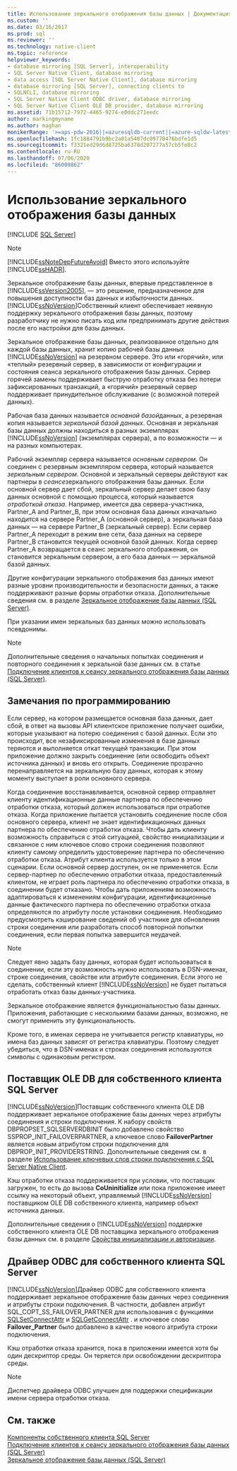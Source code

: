 ```yaml
---
title: Использование зеркального отображения базы данных | Документация Майкрософт
ms.custom: ''
ms.date: 03/16/2017
ms.prod: sql
ms.reviewer: ''
ms.technology: native-client
ms.topic: reference
helpviewer_keywords:
- database mirroring [SQL Server], interoperability
- SQL Server Native Client, database mirroring
- data access [SQL Server Native Client], database mirroring
- database mirroring [SQL Server], connecting clients to
- SQLNCLI, database mirroring
- SQL Server Native Client ODBC driver, database mirroring
- SQL Server Native Client OLE DB provider, database mirroring
ms.assetid: 71b15712-7972-4465-9274-e0ddc271eedc
author: markingmyname
ms.author: maghan
monikerRange: '>=aps-pdw-2016||=azuresqldb-current||=azure-sqldw-latest||>=sql-server-2016||=sqlallproducts-allversions||>=sql-server-linux-2017||=azuresqldb-mi-current'
ms.openlocfilehash: 1fc1884791b9bc2a01a5407dc09778476bdfe1d5
ms.sourcegitcommit: f3321ed29d6d8725ba6378d207277a57cb5fe8c2
ms.contentlocale: ru-RU
ms.lasthandoff: 07/06/2020
ms.locfileid: "86009862"
---
```

# <a name="using-database-mirroring"></a>Использование зеркального отображения базы данных
[!INCLUDE [SQL Server](../../../includes/applies-to-version/sql-asdb-asdbmi-asa-pdw.md)]

    
> [!NOTE]  
>  [!INCLUDE[ssNoteDepFutureAvoid](../../../includes/ssnotedepfutureavoid-md.md)] Вместо этого используйте [!INCLUDE[ssHADR](../../../includes/sshadr-md.md)].  
  
 Зеркальное отображение базы данных, впервые представленное в [!INCLUDE[ssVersion2005](../../../includes/ssversion2005-md.md)], — это решение, предназначенное для повышения доступности баз данных и избыточности данных. [!INCLUDE[ssNoVersion](../../../includes/ssnoversion-md.md)]Собственный клиент обеспечивает неявную поддержку зеркального отображения базы данных, поэтому разработчику не нужно писать код или предпринимать другие действия после его настройки для базы данных.  
  
 Зеркальное отображение базы данных, реализованное отдельно для каждой базы данных, хранит копию рабочей базы данных [!INCLUDE[ssNoVersion](../../../includes/ssnoversion-md.md)] на резервном сервере. Это или «горячий», или «теплый» резервный сервер, в зависимости от конфигурации и состояния сеанса зеркального отображения базы данных. Сервер горячей замены поддерживает быструю отработку отказа без потери зафиксированных транзакций, а «горячий» резервный сервер поддерживает принудительное обслуживание (с возможной потерей данных).  
  
 Рабочая база данных называется *основной базой*данных, а резервная копия называется *зеркальной базой данных*. Основная и зеркальная базы данных должны находиться в разных экземплярах [!INCLUDE[ssNoVersion](../../../includes/ssnoversion-md.md)] (экземплярах сервера), а по возможности — и на разных компьютерах.  
  
 Рабочий экземпляр сервера называется *основным сервером*. Он соединен с резервным экземпляром сервера, который называется *зеркальным сервером*. Основной и зеркальный серверы действуют как партнеры в *сеансе*зеркального отображения базы данных. Если основной сервер дает сбой, зеркальный сервер делает свою базу данных основной с помощью процесса, который называется *отработкой отказа*. Например, имеется два сервера-участника, Partner_A and Partner_B, при этом основная база данных изначально находится на сервере Partner_A (основной сервер), а зеркальная база данных — на сервере Partner_B (зеркальный сервер). Если сервер Partner_A переходит в режим вне сети, база данных на сервере Partner_B становится текущей основной базой данных. Когда сервер Partner_A возвращается в сеанс зеркального отображения, он становится зеркальным сервером, а его база данных — зеркальной базой данных.  
  
 Другие конфигурации зеркального отображения баз данных имеют разные уровни производительности и безопасности данных, а также поддерживают разные формы отработки отказа. Дополнительные сведения см. в разделе [Зеркальное отображение базы данных (SQL Server)](../../../database-engine/database-mirroring/database-mirroring-sql-server.md).  
  
 При указании имен зеркальных баз данных можно использовать псевдонимы.  
  
> [!NOTE]  
>  Дополнительные сведения о начальных попытках соединения и повторного соединения к зеркальной базе данных см. в статье [Подключение клиентов к сеансу зеркального отображения базы данных (SQL Server)](../../../database-engine/database-mirroring/connect-clients-to-a-database-mirroring-session-sql-server.md).  
  
## <a name="programming-considerations"></a>Замечания по программированию  
 Если сервер, на котором размещается основная база данных, дает сбой, в ответ на вызовы API клиентское приложение получает ошибки, которые указывают на потерю соединения с базой данных. Если это происходит, все незафиксированные изменения в базе данных теряются и выполняется откат текущей транзакции. При этом приложение должно закрыть соединение (или освободить объект источника данных) и вновь его открыть. Соединение прозрачно перенаправляется на зеркальную базу данных, которая к этому моменту выступает в роли основного сервера.  
  
 Когда соединение восстанавливается, основной сервер отправляет клиенту идентификационные данные партнера по обеспечению отработки отказа, который должен использоваться при отработке отказа. Когда приложение пытается установить соединение после сбоя основного сервера, клиент не знает идентификационных данных партнера по обеспечению отработки отказа. Чтобы дать клиенту возможность справиться с этой ситуацией, свойство инициализации и связанное с ним ключевое слово строки соединения позволяют клиенту самому определить удостоверение партнера по обеспечению отработки отказа. Атрибут клиента используется только в этом сценарии. Если основной сервер доступен, он не применяется. Если сервер-партнер по обеспечению отработки отказа, предоставленный клиентом, не играет роль партнера по обеспечению отработки отказа, в соединении будет отказано. Чтобы дать приложениям возможность адаптироваться к изменениям конфигурации, идентификационные данные фактического партнера по обеспечению отработки отказа определяются по атрибуту после установки соединения. Необходимо предусмотреть кэширование сведений об участнике для обновления строки соединения или разработать способ повторной попытки соединения, если первая попытка завершится неудачей.  
  
> [!NOTE]  
>  Следует явно задать базу данных, которая будет использоваться в соединении, если эту возможность нужно использовать в DSN-именах, строке соединения, свойстве или атрибуте соединения. Если этого не сделать, собственный клиент [!INCLUDE[ssNoVersion](../../../includes/ssnoversion-md.md)] не будет пытаться отработать отказ базы данных-участника.   
>   
>  Зеркальное отображение является функциональностью базы данных. Приложения, работающие с несколькими базами данных, возможно, не смогут применить эту функциональность.   
>   
>  Кроме того, в именах сервера не учитывается регистр клавиатуры, но имена баз данных зависят от регистра клавиатуры. Поэтому следует убедиться, что в DSN-именах и строках соединения используются символы с одинаковым регистром.  
  
## <a name="sql-server-native-client-ole-db-provider"></a>Поставщик OLE DB для собственного клиента SQL Server  
 [!INCLUDE[ssNoVersion](../../../includes/ssnoversion-md.md)]Поставщик собственного клиента OLE DB поддерживает зеркальное отображение базы данных через атрибуты соединения и строки подключения. К набору свойств DBPROPSET_SQLSERVERDBINIT было добавлено свойство SSPROP_INIT_FAILOVERPARTNER, а ключевое слово **FailoverPartner** является новым атрибутом строки подключения для DBPROP_INIT_PROVIDERSTRING. Дополнительные сведения см. в разделе [Использование ключевых слов строки подключения с SQL Server Native Client](../../../relational-databases/native-client/applications/using-connection-string-keywords-with-sql-server-native-client.md).  
  
 Кэш отработки отказа поддерживается при условии, что поставщик загружен, то есть до вызова **CoUninitialize** или пока приложение имеет ссылку на некоторый объект, управляемый [!INCLUDE[ssNoVersion](../../../includes/ssnoversion-md.md)] поставщиком OLE DB собственного клиента, например объект источника данных.  
  
 Дополнительные сведения о [!INCLUDE[ssNoVersion](../../../includes/ssnoversion-md.md)] поддержке собственного клиента OLE DB поставщика зеркального отображения базы данных см. в разделе [Свойства инициализации и авторизации](../../../relational-databases/native-client-ole-db-data-source-objects/initialization-and-authorization-properties.md).  
  
## <a name="sql-server-native-client-odbc-driver"></a>Драйвер ODBC для собственного клиента SQL Server  
 [!INCLUDE[ssNoVersion](../../../includes/ssnoversion-md.md)]Драйвер ODBC для собственного клиента поддерживает зеркальное отображение базы данных через соединения и атрибуты строки подключения. В частности, добавлен атрибут SQL_COPT_SS_FAILOVER_PARTNER для использования с функциями [SQLSetConnectAttr](../../../relational-databases/native-client-odbc-api/sqlsetconnectattr.md) и [SQLGetConnectAttr](../../../relational-databases/native-client-odbc-api/sqlgetconnectattr.md) . и ключевое слово **Failover_Partner** было добавлено в качестве нового атрибута строки подключения.  
  
 Кэш отработки отказа хранится, пока в приложении имеется хотя бы один дескриптор среды. Он теряется при освобождении дескриптора среды.  
  
> [!NOTE]  
>  Диспетчер драйвера ODBC улучшен для поддержки спецификации имени сервера отработки отказа.  
  
## <a name="see-also"></a>См. также  
 [Компоненты собственного клиента SQL Server](../../../relational-databases/native-client/features/sql-server-native-client-features.md)   
 [Подключение клиентов к сеансу зеркального отображения базы данных &#40;SQL Server&#41;](../../../database-engine/database-mirroring/connect-clients-to-a-database-mirroring-session-sql-server.md)   
 [Зеркальное отображение базы данных (SQL Server)](../../../database-engine/database-mirroring/database-mirroring-sql-server.md)  
  
  
